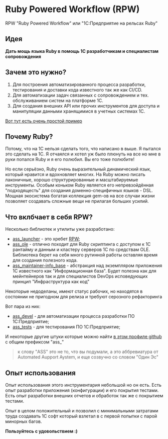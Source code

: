 # Ruby Powered Workflow (RPW)

RPW "Ruby Powered Workflow" или "1С:Предприятие на рельсах Ruby"

## Идея

**Дать мощь языка Ruby в помощь 1С разработчикам и специалистам сопровождения**

## Зачем это нужно?

1. Для построения автоматизированного процесса разработки, тестирования и доставки кода известного так же как CI/CD.
2. Для автоматизации задач связанных с сопровождением и тех. обслуживанием систем на платформе 1С.
3. Для создания внешних API или прочих инструментов для доступа и манипуляции данными хранящимися в учетных системах 1С.

[Вот тут есть очень простой пример](https://github.com/leoniv/hackathon/tree/master/ones)

## Почему Ruby?

Потому, что на 1С нельзя сделать того, что написано в выше. Я пытался это сделать на 1С. Я отчаялся и хотел уж было
плюнуть на все но мне в руки попался Ruby и я его полюбил. Вы его тоже полюбите!

Но если серьёзно, Ruby очень выразительный динамический язык, который нравится
и вдохновляет многих. На Ruby можно писать лаконичные, хорошо структурированные и масштабируемые инструменты. Особым коньком Ruby
является его непревзойдённая "подходящесть" для создания доменно-специфичных языков - DSL. Мощная экосистема богатая коллекция
gem-ов на все случаи жизни позволяет создавать сложные вещи не прилагая больших усилий.

## Что вклбчает в себя RPW?

Несколько библиотек и утилиты уже разработано:

- [ass_launcher](https://github.com/leoniv/ass_launcher) - это хребет [RPW](https://github.com/leoniv/ruby_powered_workflow);
- [ass_ole](https://github.com/leoniv/ass_ole) - отлично походит для Ruby скриптинга с доступом к 1С рантайму
и данным и кластеру серверов 1С по средствам OLE. Библиотека берет на себя много рутинной работы оставляя время для создания
полезного кода.
- [ass_maintainer-info_base](https://github.com/leoniv/ass_maintainer-info_base) - абстракция над экземпляром приложения 1С
известного как "Информационная база". Будет полезна как для мейнтейнеров так и для специалистов DevOps исповедующих принцип
"Инфраструктура как код"

Некоторые недоделаны, имеют статус рабочих, но находятся в состоянии не пригодном для релиза и требуют серозного рефакторинга

Вот пара из них:
- [ass_devel](https://github.com/leoniv/ass_devel) - для автоматизации процесса разработки ПО 1С:Предприятие;
- [ass_tests](https://github.com/leoniv/ass_tests) - для тестирования ПО 1С:Предприятие;


И некоторые другие штуки которые можно найти [в этом профиле github](https://github.com/leoniv) с общим префиксом "ass_"

> к слову "ASS" это не то, что вы подумали, а это аббревиатура от Automated Aupport Aystem, и еще созвучно со словом "Один Эс"

## Опыт использования

Опыт использования этого инструментария небольшой но он есть. Есть опыт разработки приложения (конфигурации)
и его покрытия тестами. Есть опыт разработки внешних отчетов и обработок так же с покрытием тестами.

Опыт в целом положительный и позволил с минимальными затратами труда создавать 1С софт который взлетал в с первой попытки
с парой минорных багов.

**Пользуйтесь с удовольствием :)**

